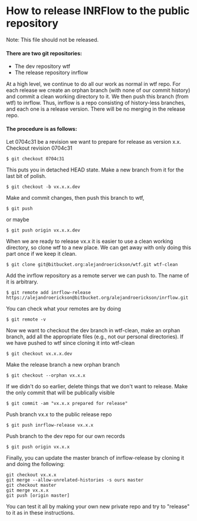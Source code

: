 # How to release INRFlow to the public repository #

Note: This file should not be released.

#### There are two git repositories: ####

* The dev repository wtf
* The release repository inrflow

At a high level, we continue to do all our work as normal in wtf repo. For each
release we create an orphan branch (with none of our commit history) and commit
a clean working directory to it. We then push this branch (from wtf) to inrflow.
Thus, inrflow is a repo consisting of history-less branches, and each one is a
release version. There will be no merging in the release repo.

#### The procedure is as follows: ####

Let 0704c31 be a revision we want to prepare for release as version x.x.
Checkout revision 0704c31

`$ git checkout 0704c31`

This puts you in detached HEAD state. Make a new branch from it for the last bit
of polish.

`$ git checkout -b vx.x.x.dev`

Make and commit changes, then push this branch to wtf,

`$ git push`

or maybe

`$ git push origin vx.x.x.dev`

When we are ready to release vx.x it is easier to use a clean working directory,
so clone wtf to a new place. We can get away with only doing this part once if
we keep it clean.

`$ git clone git@bitbucket.org:alejandroerickson/wtf.git wtf-clean`

Add the inrflow repository as a remote server we can push to. The name of it is
arbitrary.

`$ git remote add inrflow-release https://alejandroerickson@bitbucket.org/alejandroerickson/inrflow.git`

You can check what your remotes are by doing

`$ git remote -v`

Now we want to checkout the dev branch in wtf-clean, make an orphan branch, add
all the appropriate files (e.g., not our personal directories). If we have
pushed to wtf since cloning it into wtf-clean

`$ git checkout vx.x.x.dev`

Make the release branch a new orphan branch

`$ git checkout --orphan vx.x.x`

If we didn't do so earlier, delete things that we don't want to release. Make
the only commit that will be publically visible

`$ git commit -am "vx.x.x prepared for release"`

Push branch vx.x to the public release repo

`$ git push inrflow-release vx.x.x`

Push branch to the dev repo for our own records

`$ git push origin vx.x.x`

Finally, you can update the master branch of inrflow-release by cloning it and
doing the following:

```
git checkout vx.x.x
git merge --allow-unrelated-histories -s ours master
git checkout master
git merge vx.x.x
git push [origin master]
```


You can test it all by making your own new private repo and try to "release" to it as in these instructions.
